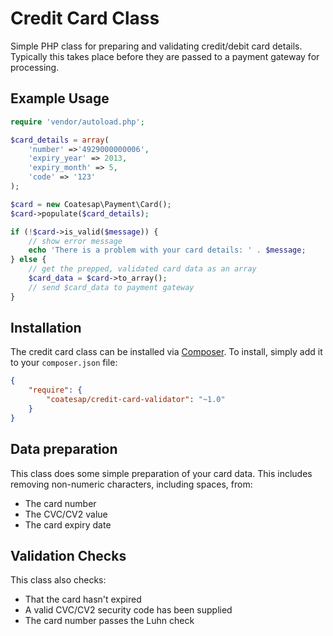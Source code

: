 Credit Card Class
=================

Simple PHP class for preparing and validating credit/debit card details. Typically this takes place before they are passed to a payment gateway for processing.


Example Usage
-------------

```PHP
require 'vendor/autoload.php';

$card_details = array(
	'number' =>'4929000000006', 
	'expiry_year' => 2013,
	'expiry_month' => 5,
	'code' => '123'
);

$card = new Coatesap\Payment\Card();
$card->populate($card_details);

if (!$card->is_valid($message)) {
    // show error message
    echo 'There is a problem with your card details: ' . $message;
} else {
    // get the prepped, validated card data as an array
    $card_data = $card->to_array();
    // send $card_data to payment gateway
}
```

## Installation

The credit card class can be installed via [Composer](http://getcomposer.org/). To install, simply add it
to your `composer.json` file:

```json
{
    "require": {
        "coatesap/credit-card-validator": "~1.0"
    }
}
```

Data preparation
----------------
This class does some simple preparation of your card data. This includes removing non-numeric characters, including spaces, from:
- The card number
- The CVC/CV2 value
- The card expiry date

Validation Checks
-----------------
This class also checks:
- That the card hasn't expired
- A valid CVC/CV2 security code has been supplied
- The card number passes the Luhn check
